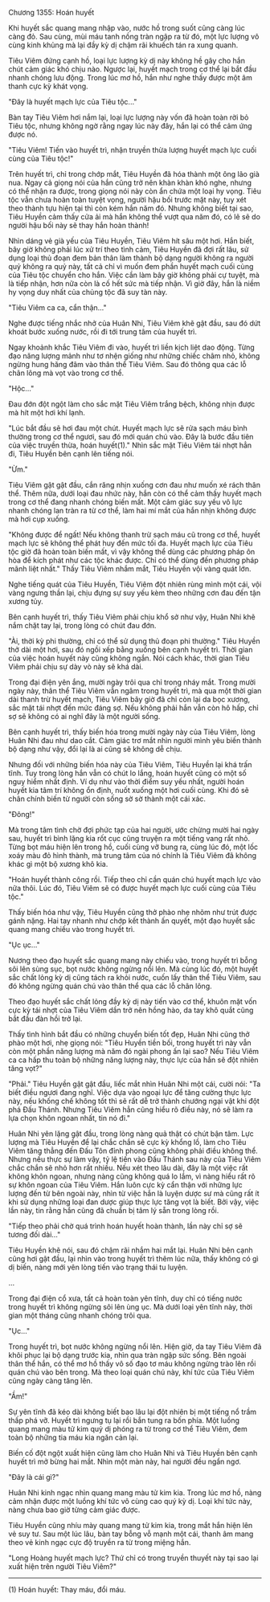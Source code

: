 




Chương 1355: Hoán huyết


Khi huyết sắc quang mang nhập vào, nước hồ trong suốt cũng càng lúc càng đỏ. Sau cùng, mùi máu tanh nồng tràn ngập ra từ đó, một lực lượng vô cùng kinh khủng mà lại đầy kỳ dị chậm rãi khuếch tán ra xung quanh.

Tiêu Viêm đứng cạnh hồ, loại lực lượng kỳ dị này không hề gây cho hắn chút cảm giác khó chịu nào. Ngược lại, huyết mạch trong cơ thể lại bắt đầu nhanh chóng lưu động. Trong lúc mơ hồ, hắn như nghe thấy được một âm thanh cực kỳ khát vọng.

"Đây là huyết mạch lực của Tiêu tộc..."

Bàn tay Tiêu Viêm hơi nắm lại, loại lực lượng này vốn đã hoàn toàn rời bỏ Tiêu tộc, nhưng không ngờ rằng ngay lúc này đây, hắn lại có thể cảm ứng được nó.

"Tiêu Viêm! Tiến vào huyết trì, nhận truyền thừa lượng huyết mạch lực cuối cùng của Tiêu tộc!"

Trên huyết trì, chỉ trong chớp mắt, Tiêu Huyền đã hóa thành một ông lão già nua. Ngay cả giọng nói của hắn cũng trở nên khàn khàn khó nghe, nhưng có thể nhận ra được, trong giọng nói này còn ẩn chứa một loại hy vọng. Tiêu tộc vẫn chưa hoàn toàn tuyệt vọng, người hậu bối trước mặt này, tuy xét theo thành tựu hiện tại thì còn kém hắn năm đó. Nhưng không biết tại sao, Tiêu Huyền cảm thấy cửa ải mà hắn không thể vượt qua năm đó, có lẽ sẽ do người hậu bối này sẽ thay hắn hoàn thành!

Nhìn dáng vẻ già yếu của Tiêu Huyền, Tiêu Viêm hít sâu một hơi. Hắn biết, bây giờ không phải lúc xử trí theo tình cảm, Tiêu Huyền đã đợi rất lâu, sử dụng loại thủ đoạn đem bản thân làm thành bộ dạng người không ra người quỷ không ra quỷ này, tất cả chỉ vì muốn đem phần huyết mạch cuối cùng của Tiêu tộc chuyển cho hắn. Việc cần làm bây giờ không phải cự tuyệt, mà là tiếp nhận, hơn nữa còn là cố hết sức mà tiếp nhận. Vì giờ đây, hắn là niềm hy vọng duy nhất của chủng tộc đã suy tàn này.

"Tiêu Viêm ca ca, cẩn thận…"

Nghe được tiếng nhắc nhở của Huân Nhi, Tiêu Viêm khẽ gật đầu, sau đó dứt khoát bước xuống nước, rồi đi tới trung tâm của huyết trì.

Ngay khoảnh khắc Tiêu Viêm đi vào, huyết trì liền kịch liệt dao động. Từng đạo năng lượng mảnh như tơ nhện giống như những chiếc châm nhỏ, không ngừng hung hăng đâm vào thân thể Tiêu Viêm. Sau đó thông qua các lỗ chân lông mà vọt vào trong cơ thể.

"Hộc…"

Đau đớn đột ngột làm cho sắc mặt Tiêu Viêm trắng bệch, không nhịn được mà hít một hơi khí lạnh.

"Lúc bắt đầu sẽ hơi đau một chút. Huyết mạch lực sẽ rửa sạch máu bình thường trong cơ thể ngươi, sau đó mới quán chú vào. Đây là bước đầu tiên của việc truyền thừa, hoán huyết(1)." Nhìn sắc mặt Tiêu Viêm tái nhợt hẳn đi, Tiêu Huyền bên cạnh lên tiếng nói.

"Ừm."

Tiêu Viêm gật gật đầu, cắn răng nhịn xuống cơn đau như muốn xé rách thân thể. Thêm nữa, dưới loại đau nhức này, hắn còn có thể cảm thấy huyết mạch trong cơ thể đang nhanh chóng biến mất. Một cảm giác suy yếu vô lực nhanh chóng lan tràn ra từ cơ thể, làm hai mí mắt của hắn nhịn không được mà hơi cụp xuống.

"Không được để ngất! Nếu không thanh trừ sạch máu cũ trong cơ thể, huyết mạch lực sẽ không thể phát huy đến mức tối đa. Huyết mạch lực của Tiêu tộc giờ đã hoàn toàn biến mất, vì vậy không thể dùng các phương pháp ôn hòa để kích phát như các tộc khác được. Chỉ có thể dùng đến phương pháp mãnh liệt nhất." Thấy Tiêu Viêm nhắm mắt, Tiêu Huyền vội vàng quát lớn.

Nghe tiếng quát của Tiêu Huyền, Tiêu Viêm đột nhiên rùng mình một cái, vội vàng ngưng thần lại, chịu đựng sự suy yếu kèm theo những cơn đau đến tận xương tủy.

Bên cạnh huyết trì, thấy Tiêu Viêm phải chịu khổ sở như vậy, Huân Nhi khẽ nắm chặt tay lại, trong lòng có chút đau đớn.

"Ài, thời kỳ phi thường, chỉ có thể sử dụng thủ đoạn phi thường." Tiêu Huyền thở dài một hơi, sau đó ngồi xếp bằng xuống bên cạnh huyết trì. Thời gian của việc hoán huyết này cũng không ngắn. Nói cách khác, thời gian Tiêu Viêm phải chịu sự dày vò này sẽ khá dài.

Trong đại điện yên ắng, mười ngày trôi qua chỉ trong nháy mắt. Trong mười ngày này, thân thể Tiêu Viêm vẫn ngâm trong huyết trì, mà qua một thời gian dài thanh trừ huyết mạch, Tiêu Viêm bây giờ đã chỉ còn lại da bọc xương, sắc mặt tái nhợt đến mức đáng sợ. Nếu không phải hắn vẫn còn hô hấp, chỉ sợ sẽ không có ai nghĩ đây là một người sống.

Bên cạnh huyết trì, thấy biến hóa trong mười ngày này của Tiêu Viêm, lòng Huân Nhi đau như dao cắt. Cảm giác trơ mắt nhìn người mình yêu biến thành bộ dạng như vậy, đổi lại là ai cũng sẽ không dễ chịu.

Nhưng đối với những biến hóa này của Tiêu Viêm, Tiêu Huyền lại khá trấn tĩnh. Tuy trong lòng hắn vẫn có chút lo lắng, hoán huyết cũng có một số nguy hiểm nhất định. Ví dụ như vào thời điểm suy yếu nhất, người hoán huyết kia tâm trí không ổn định, nuốt xuống một hơi cuối cùng. Khi đó sẽ chân chính biến từ người còn sống sờ sờ thành một cái xác.

"Đông!"

Mà trong tâm tình chờ đợi phức tạp của hai người, ước chừng mười hai ngày sau, huyết trì bình lặng kia rốt cục cũng truyện ra một tiếng vang rất nhỏ. Từng bọt máu hiện lên trong hồ, cuối cùng vỡ bung ra, cùng lúc đó, một lốc xoáy màu đỏ hình thành, mà trung tâm của nó chính là Tiêu Viêm đã không khác gì một bộ xương khô kia.

"Hoán huyết thành công rồi. Tiếp theo chỉ cần quán chú huyết mạch lực vào nữa thôi. Lúc đó, Tiêu Viêm sẽ có được huyết mạch lực cuối cùng của Tiêu tộc."

Thấy biến hóa như vậy, Tiêu Huyền cũng thở phào nhẹ nhõm như trút được gánh nặng. Hai tay nhanh như chớp kết thành ấn quyết, một đạo huyết sắc quang mang chiếu vào trong huyết trì.

"Ục ục…"

Nương theo đạo huyết sắc quang mang này chiếu vào, trong huyết trì bỗng sôi lên sùng sục, bọt nước không ngừng nổi lên. Mà cùng lúc đó, một huyết sắc chất lỏng kỳ dị cũng tách ra khỏi nước, cuốn lấy thân thể Tiêu Viêm, sau đó không ngừng quán chú vào thân thể qua các lỗ chân lông.

Theo đạo huyết sắc chất lỏng đầy kỳ dị này tiến vào cơ thể, khuôn mặt vốn cực kỳ tái nhợt của Tiêu Viêm dần trở nên hồng hào, da tay khô quắt cũng bắt đầu đàn hồi trở lại.

Thấy tình hình bắt đầu có những chuyển biến tốt đẹp, Huân Nhi cũng thở phào một hơi, nhẹ giọng nói: "Tiêu Huyền tiền bối, trong huyết trì này vẫn còn một phần năng lượng mà năm đó ngài phong ấn lại sao? Nếu Tiêu Viêm ca ca hấp thu toàn bộ những năng lượng này, thực lực của hắn sẽ đột nhiên tăng vọt?"

"Phải." Tiêu Huyền gật gật đầu, liếc mắt nhìn Huân Nhi một cái, cười nói: "Ta biết điều ngươi đang nghĩ. Việc dựa vào ngoại lực để tăng cường thực lực này, nếu khống chế không tốt thì sẽ rất dễ trở thành chướng ngại vật khi đột phá Đấu Thánh. Nhưng Tiêu Viêm hẳn cũng hiểu rõ điều này, nó sẽ làm ra lựa chọn khôn ngoan nhất, tin nó đi."

Huân Nhi yên lặng gật đầu, trong lòng nàng quả thật có chút bận tâm. Lực lượng mà Tiêu Huyền để lại chắc chắn sẽ cực kỳ khổng lồ, làm cho Tiêu Viêm tăng thẳng đến Đấu Tôn đỉnh phong cũng không phải điều không thể. Nhưng nếu thực sự làm vậy, tỷ lệ tiến vào Đấu Thánh sau này của Tiêu Viêm chắc chắn sẽ nhỏ hơn rất nhiều. Nếu xét theo lâu dài, đây là một việc rất không khôn ngoan, nhưng nàng cũng không quá lo lắm, vì nàng hiểu rất rõ sự khôn ngoan của Tiêu Viêm. Hắn luôn cực kỳ cẩn thận với những lực lượng đến từ bên ngoài này, nhìn từ việc hắn là luyện dược sư mà cũng rất ít khi sử dụng những loại đan dược giúp thực lực tăng vọt là biết. Bởi vậy, việc lần này, tin rằng hắn cũng đã chuẩn bị tâm lý sẵn trong lòng rồi.

"Tiếp theo phải chờ quá trình hoán huyết hoàn thành, lần này chỉ sợ sẽ tương đối dài…"

Tiêu Huyền khẽ nói, sau đó chậm rãi nhắm hai mắt lại. Huân Nhi bên cạnh cũng hơi gật đầu, lại nhìn vào trong huyết trì thêm lúc nữa, thấy không có gì dị biến, nàng mới yên lòng tiến vào trạng thái tu luyện.

…

Trong đại điện cổ xưa, tất cả hoàn toàn yên tĩnh, duy chỉ có tiếng nước trong huyết trì không ngừng sôi lên ùng ục. Mà dưới loại yên tĩnh này, thời gian một tháng cũng nhanh chóng trôi qua.

"Ục…"

Trong huyết trì, bọt nước không ngừng nổi lên. Hiện giờ, da tay Tiêu Viêm đã khôi phục lại bộ dạng trước kia, nhìn qua tràn ngập sức sống. Bên ngoài thân thể hắn, có thể mơ hồ thấy vô số đạo tơ máu không ngừng trào lên rồi quán chú vào bên trong. Mà theo loại quán chú này, khí tức của Tiêu Viêm cũng ngày càng tăng lên.

"Ầm!"

Sự yên tĩnh đã kéo dài không biết bao lâu lại đột nhiên bị một tiếng nổ trầm thấp phá vỡ. Huyết trì ngưng tụ lại rồi bắn tung ra bốn phía. Một luồng quang mang màu tử kim quỷ dị phóng ra từ trong cơ thể Tiêu Viêm, đem toàn bộ những tia máu kia ngăn cản lại.

Biến cố đột ngột xuất hiện cũng làm cho Huân Nhi và Tiêu Huyền bên cạnh huyết trì mở bừng hai mắt. Nhìn một màn này, hai người đều ngẩn ngơ.

"Đây là cái gì?"

Huân Nhi kinh ngạc nhìn quang mang màu tử kim kia. Trong lúc mơ hồ, nàng cảm nhận được một luồng khí tức vô cùng cao quý kỳ dị. Loại khí tức này, nàng chưa bao giờ từng cảm giác được.

Tiêu Huyền cũng nhíu mày quang mang tử kim kia, trong mắt hắn hiện lên vẻ suy tư. Sau một lúc lâu, bàn tay bỗng vỗ mạnh một cái, thanh âm mang theo vẻ kinh ngạc cực độ truyền ra từ trong miệng hắn.

"Long Hoàng huyết mạch lực? Thứ chỉ có trong truyền thuyết này tại sao lại xuất hiện trên người Tiêu Viêm?"

---------------------------------------

(1) Hoán huyết: Thay máu, đổi máu.




